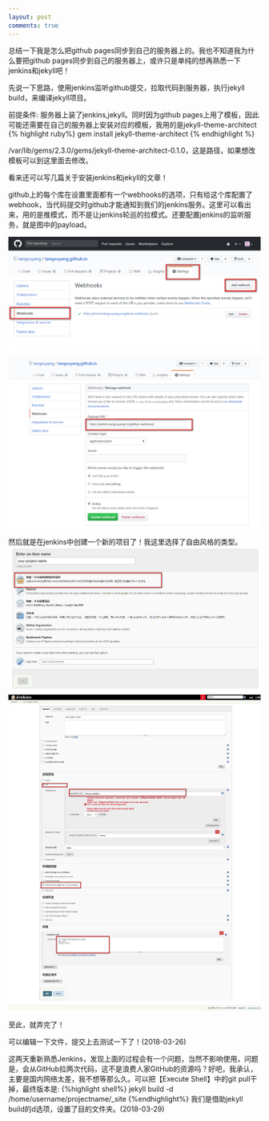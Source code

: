 ```yaml
---
layout: post
comments: true
---
```


总结一下我是怎么把github pages同步到自己的服务器上的。我也不知道我为什么要把github pages同步到自己的服务器上，或许只是单纯的想再熟悉一下jenkins和jekyll吧！  

先说一下思路，使用jenkins监听github提交，拉取代码到服务器，执行jekyll build，来编译jekyll项目。  

前提条件:
服务器上装了jenkins,jekyll。同时因为github pages上用了模板，因此可能还需要在自己的服务器上安装对应的模板，我用的是jekyll-theme-architect
{% highlight ruby%}
gem install jekyll-theme-architect
{% endhighlight %}

/var/lib/gems/2.3.0/gems/jekyll-theme-architect-0.1.0，这是路径，如果想改模板可以到这里面去修改。

看来还可以写几篇关于安装jenkins和jekyll的文章！  

github上的每个库在设置里面都有一个webhooks的选项，只有给这个库配置了webhook，当代码提交时github才能通知到我们的jenkins服务。这里可以看出来，用的是推模式，而不是让jenkins轮巡的拉模式。还要配置jenkins的监听服务，就是图中的payload。  

![](/images/2018-03-27_webhooks01.png)  
![](/images/2018-03-27_webhooks02.png)

然后就是在jenkins中创建一个新的项目了！我这里选择了自由风格的类型。  
![](/images/2018-03-27_jenkins01.png)  
![](/images/2018-03-27_jenkins02.png)


至此，就弄完了！

可以编辑一下文件，提交上去测试一下了！(2018-03-26)

这两天重新熟悉Jenkins，发现上面的过程会有一个问题，当然不影响使用，问题是，会从GitHub拉两次代码，这不是浪费人家GitHub的资源吗？好吧，我承认，主要是国内网络太差，我不想等那么久。可以把【Execute Shell】中的git pull干掉，最终版本是:
{%highlight shell%}
jekyll build -d /home/username/projectname/_site
{%endhighlight%}
我们是借助jekyll build的d选项，设置了目的文件夹。(2018-03-29)

